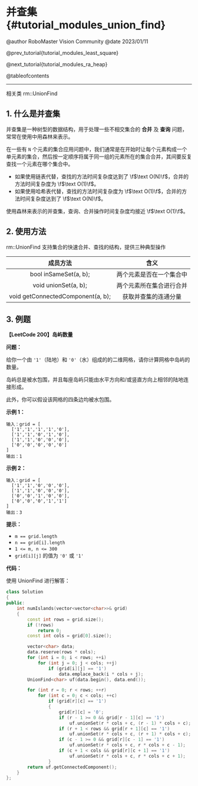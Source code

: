 并查集 {#tutorial_modules_union_find}
============

@author RoboMaster Vision Community
@date 2023/01/11

@prev_tutorial{tutorial_modules_least_square}

@next_tutorial{tutorial_modules_ra_heap}

@tableofcontents

------

相关类 rm::UnionFind

## 1. 什么是并查集

并查集是一种树型的数据结构，用于处理一些不相交集合的 **合并** 及 **查询** 问题，常常在使用中用森林来表示。

在一些有 `N` 个元素的集合应用问题中，我们通常是在开始时让每个元素构成一个单元素的集合，然后按一定顺序将属于同一组的元素所在的集合合并，其间要反复查找一个元素在哪个集合中。

+ 如果使用链表代替，查找的方法时间复杂度达到了 \f$\text O(N)\f$，合并的方法时间复杂度为 \f$\text O(1)\f$。
+ 如果使用哈希表代替，查找的方法时间复杂度为 \f$\text O(1)\f$，合并的方法时间复杂度达到了 \f$\text O(N)\f$。

使用森林来表示的并查集，查询、合并操作时间复杂度均接近 \f$\text O(1)\f$。

## 2. 使用方法

rm::UnionFind 支持集合的快速合并、查找的结构，提供三种典型操作

|              成员方法             |           含义           |
| :-------------------------------: | :----------------------: |
|       bool inSameSet(a, b);       | 两个元素是否在一个集合中 |
|        void unionSet(a, b);       | 两个元素所在集合进行合并 |
| void getConnectedComponent(a, b); |   获取并查集的连通分量   |

## 3. 例题

**【LeetCode 200】岛屿数量**

**问题：**

给你一个由 `'1'`（陆地）和 `'0'`（水）组成的的二维网格，请你计算网格中岛屿的数量。

岛屿总是被水包围，并且每座岛屿只能由水平方向和/或竖直方向上相邻的陆地连接形成。

此外，你可以假设该网格的四条边均被水包围。 

**示例 1：**

```
输入：grid = [
  ['1','1','1','1','0'],
  ['1','1','0','1','0'],
  ['1','1','0','0','0'],
  ['0','0','0','0','0']
]
输出：1
```

**示例 2：**

```
输入：grid = [
  ['1','1','0','0','0'],
  ['1','1','0','0','0'],
  ['0','0','1','0','0'],
  ['0','0','0','1','1']
]
输出：3
```

**提示：**

- `m == grid.length`
- `n == grid[i].length`
- `1 <= m, n <= 300`
- `grid[i][j]` 的值为 `'0'` 或 `'1'`

**代码：**

使用 UnionFind 进行解答：

```cpp
class Solution
{
public:
    int numIslands(vector<vector<char>>& grid)
    {
        const int rows = grid.size();
        if (!rows)
            return 0;
        const int cols = grid[0].size();

        vector<char> data;
        data.reserve(rows * cols);
        for (int i = 0; i < rows; ++i)
            for (int j = 0; j < cols; ++j)
                if (grid[i][j] == '1')
                    data.emplace_back(i * cols + j);
        UnionFind<char> uf(data.begin(), data.end());

        for (int r = 0; r < rows; ++r)
            for (int c = 0; c < cols; ++c)
                if (grid[r][c] == '1')
                {
                    grid[r][c] = '0';
                    if (r - 1 >= 0 && grid[r - 1][c] == '1')
                        uf.unionSet(r * cols + c, (r - 1) * cols + c);
                    if (r + 1 < rows && grid[r + 1][c] == '1')
                        uf.unionSet(r * cols + c, (r + 1) * cols + c);
                    if (c - 1 >= 0 && grid[r][c - 1] == '1')
                        uf.unionSet(r * cols + c, r * cols + c - 1);
                    if (c + 1 < cols && grid[r][c + 1] == '1')
                        uf.unionSet(r * cols + c, r * cols + c + 1);
                }
        return uf.getConnectedComponent();
    }
};
```
